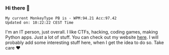 ### Hi there 👋
<!-- PB START -->
```
My current MonkeyType PB is - WPM:94.21 Acc:97.42
Updated on: 10:22:22 CEST Time
```
<!-- PB END -->
I'm an IT person, just overall. I like CTFs, hacking, coding games, making Python apps. Just a lot of stuff.
You can check out my website [here](https://skill3472.github.io/).
I will probably add some interesting stuff here, when I get the idea to do so. Take care ❤️
